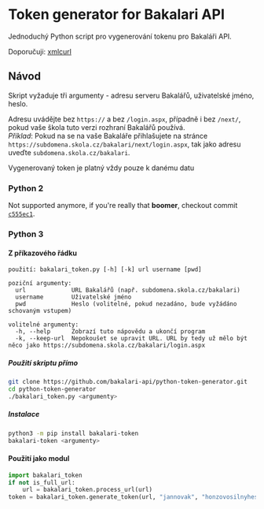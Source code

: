 # Token generator for Bakalari API
Jednoduchý Python script pro vygenerování tokenu pro Bakaláři API.

Doporučuji: [xmlcurl](https://github.com/mariansam/scripts/tree/master/xmlcurl)

## Návod
Skript vyžaduje tři argumenty - adresu serveru Bakalářů, uživatelské jméno, heslo.

Adresu uvádějte bez `https://` a bez `/login.aspx`, případně i bez `/next/`,
pokud vaše škola tuto verzi rozhraní Bakalářů používá.  
_Příklad_: Pokud na se na vaše Bakaláře přihlašujete na stránce
`https://subdomena.skola.cz/bakalari/next/login.aspx`,
tak jako adresu uveďte `subdomena.skola.cz/bakalari`.

Vygenerovaný token je platný vždy pouze k danému datu

### Python 2
Not supported anymore, if you're really that **boomer**, checkout commit
[`c555ec1`](https://github.com/bakalari-api/python-token-generator/tree/c555ec15e7a767ebd55c9a3022a07d4633977fcd).

### Python 3

#### Z příkazového řádku

```
použití: bakalari_token.py [-h] [-k] url username [pwd]

poziční argumenty:
  url             URL Bakalářů (např. subdomena.skola.cz/bakalari)
  username        Uživatelské jméno
  pwd             Heslo (volitelné, pokud nezadáno, bude vyžádáno schovaným vstupem)

volitelné argumenty:
  -h, --help      Zobrazí tuto nápovědu a ukončí program
  -k, --keep-url  Nepokoušet se upravit URL. URL by tedy už mělo být něco jako https://subdomena.skola.cz/bakalari/login.aspx
```

##### Použití skriptu přímo
```sh
git clone https://github.com/bakalari-api/python-token-generator.git
cd python-token-generator
./bakalari_token.py <argumenty>
```

##### Instalace
```sh
python3 -m pip install bakalari-token
bakalari-token <argumenty>
```

#### Použití jako modul
```python
import bakalari_token
if not is_full_url:
    url = bakalari_token.process_url(url)
token = bakalari_token.generate_token(url, "jannovak", "honzovosilnyheslo")
```

